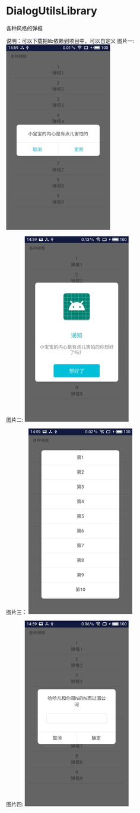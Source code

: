 # DialogUtilsLibrary
各种风格的弹框

说明：可以下载把lib依赖到项目中，可以自定义
图片一:
![image](https://github.com/Hunter2916/DialogUtilsLibrary/blob/master/S90919-145928%20(1).jpg)

图片二:
![image](https://github.com/Hunter2916/DialogUtilsLibrary/blob/master/S90919-145933%20(1).jpg)

图片三：
![image](https://github.com/Hunter2916/DialogUtilsLibrary/blob/master/S90919-145941%20(1).jpg)

图片四:
![image](https://github.com/Hunter2916/DialogUtilsLibrary/blob/master/S90919-145950.jpg)

